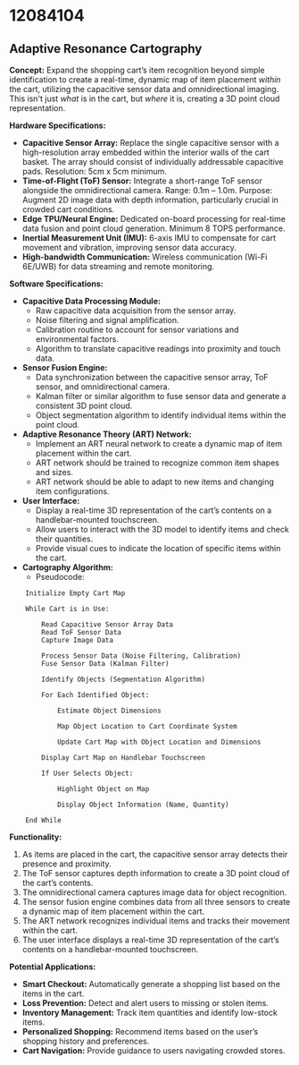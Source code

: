 # 12084104

## Adaptive Resonance Cartography

**Concept:** Expand the shopping cart’s item recognition beyond simple identification to create a real-time, dynamic map of item placement *within* the cart, utilizing the capacitive sensor data and omnidirectional imaging. This isn't just *what* is in the cart, but *where* it is, creating a 3D point cloud representation.

**Hardware Specifications:**

*   **Capacitive Sensor Array:** Replace the single capacitive sensor with a high-resolution array embedded within the interior walls of the cart basket. The array should consist of individually addressable capacitive pads. Resolution: 5cm x 5cm minimum.
*   **Time-of-Flight (ToF) Sensor:** Integrate a short-range ToF sensor alongside the omnidirectional camera. Range: 0.1m – 1.0m.  Purpose: Augment 2D image data with depth information, particularly crucial in crowded cart conditions.
*   **Edge TPU/Neural Engine:** Dedicated on-board processing for real-time data fusion and point cloud generation. Minimum 8 TOPS performance.
*   **Inertial Measurement Unit (IMU):** 6-axis IMU to compensate for cart movement and vibration, improving sensor data accuracy.
*   **High-bandwidth Communication:**  Wireless communication (Wi-Fi 6E/UWB) for data streaming and remote monitoring.

**Software Specifications:**

*   **Capacitive Data Processing Module:**
    *   Raw capacitive data acquisition from the sensor array.
    *   Noise filtering and signal amplification.
    *   Calibration routine to account for sensor variations and environmental factors.
    *   Algorithm to translate capacitive readings into proximity and touch data.
*   **Sensor Fusion Engine:**
    *   Data synchronization between the capacitive sensor array, ToF sensor, and omnidirectional camera.
    *   Kalman filter or similar algorithm to fuse sensor data and generate a consistent 3D point cloud.
    *   Object segmentation algorithm to identify individual items within the point cloud.
*   **Adaptive Resonance Theory (ART) Network:**
    *   Implement an ART neural network to create a dynamic map of item placement within the cart.
    *   ART network should be trained to recognize common item shapes and sizes.
    *   ART network should be able to adapt to new items and changing item configurations.
*   **User Interface:**
    *   Display a real-time 3D representation of the cart’s contents on a handlebar-mounted touchscreen.
    *   Allow users to interact with the 3D model to identify items and check their quantities.
    *   Provide visual cues to indicate the location of specific items within the cart.
*   **Cartography Algorithm:**
    *   Pseudocode:

```
    Initialize Empty Cart Map

    While Cart is in Use:

        Read Capacitive Sensor Array Data
        Read ToF Sensor Data
        Capture Image Data

        Process Sensor Data (Noise Filtering, Calibration)
        Fuse Sensor Data (Kalman Filter)

        Identify Objects (Segmentation Algorithm)

        For Each Identified Object:

            Estimate Object Dimensions

            Map Object Location to Cart Coordinate System

            Update Cart Map with Object Location and Dimensions

        Display Cart Map on Handlebar Touchscreen

        If User Selects Object:

            Highlight Object on Map

            Display Object Information (Name, Quantity)

    End While
```

**Functionality:**

1.  As items are placed in the cart, the capacitive sensor array detects their presence and proximity.
2.  The ToF sensor captures depth information to create a 3D point cloud of the cart’s contents.
3.  The omnidirectional camera captures image data for object recognition.
4.  The sensor fusion engine combines data from all three sensors to create a dynamic map of item placement within the cart.
5.  The ART network recognizes individual items and tracks their movement within the cart.
6.  The user interface displays a real-time 3D representation of the cart’s contents on a handlebar-mounted touchscreen.

**Potential Applications:**

*   **Smart Checkout:** Automatically generate a shopping list based on the items in the cart.
*   **Loss Prevention:** Detect and alert users to missing or stolen items.
*   **Inventory Management:** Track item quantities and identify low-stock items.
*   **Personalized Shopping:** Recommend items based on the user’s shopping history and preferences.
*   **Cart Navigation:** Provide guidance to users navigating crowded stores.